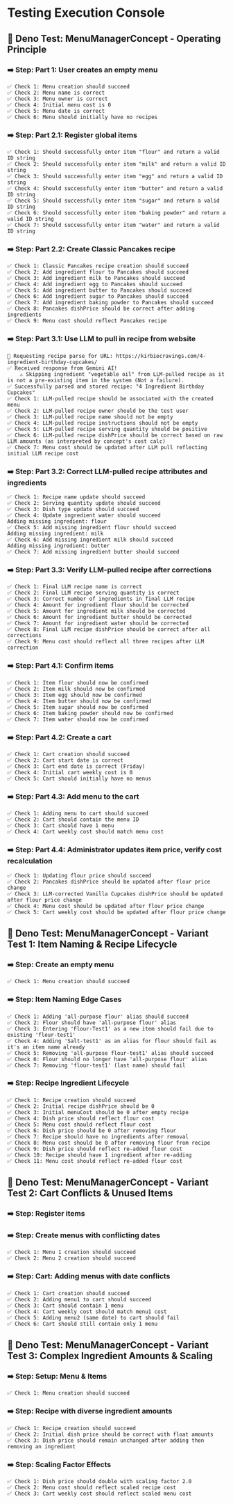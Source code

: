 # Testing Execution Console

## 🧪 Deno Test: MenuManagerConcept - Operating Principle

### ➡️  Step: Part 1: User creates an empty menu

    ✅ Check 1: Menu creation should succeed
    ✅ Check 2: Menu name is correct
    ✅ Check 3: Menu owner is correct
    ✅ Check 4: Initial menu cost is 0
    ✅ Check 5: Menu date is correct
    ✅ Check 6: Menu should initially have no recipes

### ➡️  Step: Part 2.1: Register global items

    ✅ Check 1: Should successfully enter item "flour" and return a valid ID string
    ✅ Check 2: Should successfully enter item "milk" and return a valid ID string
    ✅ Check 3: Should successfully enter item "egg" and return a valid ID string
    ✅ Check 4: Should successfully enter item "butter" and return a valid ID string
    ✅ Check 5: Should successfully enter item "sugar" and return a valid ID string
    ✅ Check 6: Should successfully enter item "baking powder" and return a valid ID string
    ✅ Check 7: Should successfully enter item "water" and return a valid ID string

### ➡️  Step: Part 2.2: Create Classic Pancakes recipe

    ✅ Check 1: Classic Pancakes recipe creation should succeed
    ✅ Check 2: Add ingredient flour to Pancakes should succeed
    ✅ Check 3: Add ingredient milk to Pancakes should succeed
    ✅ Check 4: Add ingredient egg to Pancakes should succeed
    ✅ Check 5: Add ingredient butter to Pancakes should succeed
    ✅ Check 6: Add ingredient sugar to Pancakes should succeed
    ✅ Check 7: Add ingredient baking powder to Pancakes should succeed
    ✅ Check 8: Pancakes dishPrice should be correct after adding ingredients
    ✅ Check 9: Menu cost should reflect Pancakes recipe

### ➡️  Step: Part 3.1: Use LLM to pull in recipe from website

    🤖 Requesting recipe parse for URL: https://kirbiecravings.com/4-ingredient-birthday-cupcakes/
    ✅ Received response from Gemini AI!
        ⚠️ Skipping ingredient "vegetable oil" from LLM-pulled recipe as it is not a pre-existing item in the system (Not a failure).
    ✅ Successfully parsed and stored recipe: "4 Ingredient Birthday Cupcakes"
    ✅ Check 1: LLM-pulled recipe should be associated with the created menu
    ✅ Check 2: LLM-pulled recipe owner should be the test user
    ✅ Check 3: LLM-pulled recipe name should not be empty
    ✅ Check 4: LLM-pulled recipe instructions should not be empty
    ✅ Check 5: LLM-pulled recipe serving quantity should be positive
    ✅ Check 6: LLM-pulled recipe dishPrice should be correct based on raw LLM amounts (as interpreted by concept's cost calc)
    ✅ Check 7: Menu cost should be updated after LLM pull reflecting initial LLM recipe cost

### ➡️  Step: Part 3.2: Correct LLM-pulled recipe attributes and ingredients

    ✅ Check 1: Recipe name update should succeed
    ✅ Check 2: Serving quantity update should succeed
    ✅ Check 3: Dish type update should succeed
    ✅ Check 4: Update ingredient water should succeed
    Adding missing ingredient: flour
    ✅ Check 5: Add missing ingredient flour should succeed
    Adding missing ingredient: milk
    ✅ Check 6: Add missing ingredient milk should succeed
    Adding missing ingredient: butter
    ✅ Check 7: Add missing ingredient butter should succeed

### ➡️  Step: Part 3.3: Verify LLM-pulled recipe after corrections

    ✅ Check 1: Final LLM recipe name is correct
    ✅ Check 2: Final LLM recipe serving quantity is correct
    ✅ Check 3: Correct number of ingredients in final LLM recipe
    ✅ Check 4: Amount for ingredient flour should be corrected
    ✅ Check 5: Amount for ingredient milk should be corrected
    ✅ Check 6: Amount for ingredient butter should be corrected
    ✅ Check 7: Amount for ingredient water should be corrected
    ✅ Check 8: Final LLM recipe dishPrice should be correct after all corrections
    ✅ Check 9: Menu cost should reflect all three recipes after LLM correction

### ➡️  Step: Part 4.1: Confirm items

    ✅ Check 1: Item flour should now be confirmed
    ✅ Check 2: Item milk should now be confirmed
    ✅ Check 3: Item egg should now be confirmed
    ✅ Check 4: Item butter should now be confirmed
    ✅ Check 5: Item sugar should now be confirmed
    ✅ Check 6: Item baking powder should now be confirmed
    ✅ Check 7: Item water should now be confirmed

### ➡️  Step: Part 4.2: Create a cart

    ✅ Check 1: Cart creation should succeed
    ✅ Check 2: Cart start date is correct
    ✅ Check 3: Cart end date is correct (Friday)
    ✅ Check 4: Initial cart weekly cost is 0
    ✅ Check 5: Cart should initially have no menus

### ➡️  Step: Part 4.3: Add menu to the cart

    ✅ Check 1: Adding menu to cart should succeed
    ✅ Check 2: Cart should contain the menu ID
    ✅ Check 3: Cart should have 1 menu
    ✅ Check 4: Cart weekly cost should match menu cost

### ➡️  Step: Part 4.4: Administrator updates item price, verify cost recalculation

    ✅ Check 1: Updating flour price should succeed
    ✅ Check 2: Pancakes dishPrice should be updated after flour price change
    ✅ Check 3: LLM-corrected Vanilla Cupcakes dishPrice should be updated after flour price change
    ✅ Check 4: Menu cost should be updated after flour price change
    ✅ Check 5: Cart weekly cost should be updated after flour price change


## 🧪 Deno Test: MenuManagerConcept - Variant Test 1: Item Naming & Recipe Lifecycle

### ➡️  Step: Create an empty menu

    ✅ Check 1: Menu creation should succeed

### ➡️  Step: Item Naming Edge Cases

    ✅ Check 1: Adding 'all-purpose flour' alias should succeed
    ✅ Check 2: Flour should have 'all-purpose flour' alias
    ✅ Check 3: Entering 'Flour-Test1' as a new item should fail due to existing 'flour-test1'
    ✅ Check 4: Adding 'Salt-test1' as an alias for flour should fail as it's an item name already
    ✅ Check 5: Removing 'all-purpose flour-test1' alias should succeed
    ✅ Check 6: Flour should no longer have 'all-purpose flour' alias
    ✅ Check 7: Removing 'flour-test1' (last name) should fail

### ➡️  Step: Recipe Ingredient Lifecycle

    ✅ Check 1: Recipe creation should succeed
    ✅ Check 2: Initial recipe dishPrice should be 0
    ✅ Check 3: Initial menuCost should be 0 after empty recipe
    ✅ Check 4: Dish price should reflect flour cost
    ✅ Check 5: Menu cost should reflect flour cost
    ✅ Check 6: Dish price should be 0 after removing flour
    ✅ Check 7: Recipe should have no ingredients after removal
    ✅ Check 8: Menu cost should be 0 after removing flour from recipe
    ✅ Check 9: Dish price should reflect re-added flour cost
    ✅ Check 10: Recipe should have 1 ingredient after re-adding
    ✅ Check 11: Menu cost should reflect re-added flour cost

## 🧪 Deno Test: MenuManagerConcept - Variant Test 2: Cart Conflicts & Unused Items

### ➡️  Step: Register items


### ➡️  Step: Create menus with conflicting dates

    ✅ Check 1: Menu 1 creation should succeed
    ✅ Check 2: Menu 2 creation should succeed

### ➡️  Step: Cart: Adding menus with date conflicts

    ✅ Check 1: Cart creation should succeed
    ✅ Check 2: Adding menu1 to cart should succeed
    ✅ Check 3: Cart should contain 1 menu
    ✅ Check 4: Cart weekly cost should match menu1 cost
    ✅ Check 5: Adding menu2 (same date) to cart should fail
    ✅ Check 6: Cart should still contain only 1 menu


## 🧪 Deno Test: MenuManagerConcept - Variant Test 3: Complex Ingredient Amounts & Scaling

### ➡️  Step: Setup: Menu & Items

    ✅ Check 1: Menu creation should succeed

### ➡️  Step: Recipe with diverse ingredient amounts

    ✅ Check 1: Recipe creation should succeed
    ✅ Check 2: Initial dish price should be correct with float amounts
    ✅ Check 3: Dish price should remain unchanged after adding then removing an ingredient

### ➡️  Step: Scaling Factor Effects

    ✅ Check 1: Dish price should double with scaling factor 2.0
    ✅ Check 2: Menu cost should reflect scaled recipe cost
    ✅ Check 3: Cart weekly cost should reflect scaled menu cost
